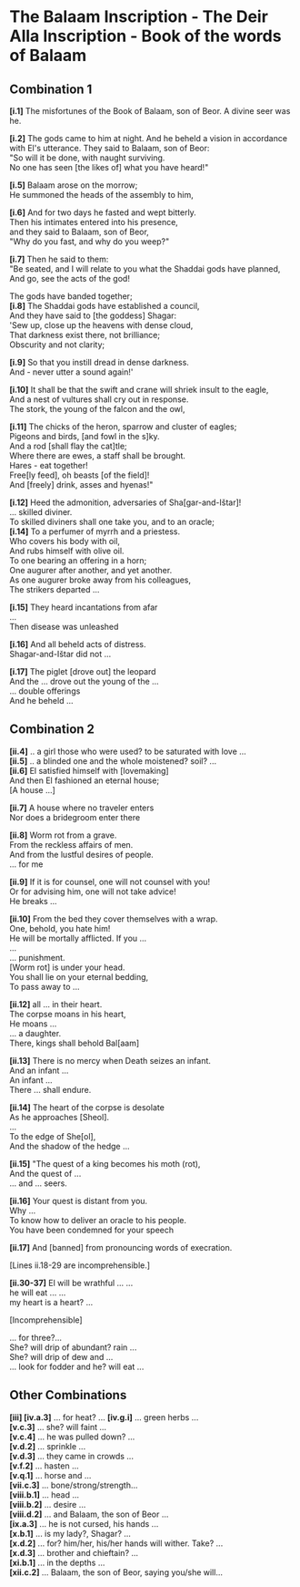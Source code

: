 # **The Balaam Inscription - The Deir Alla Inscription - Book of the words of Balaam**

## **Combination 1**

**[i.1]** The misfortunes of the Book of Balaam, son of Beor. A divine seer was he.

**[i.2]** The gods came to him at night. And he beheld a vision in accordance with El's utterance. They said to Balaam, son of Beor:  
"So will it be done, with naught surviving.  
No one has seen [the likes of] what you have heard!"

**[i.5]** Balaam arose on the morrow;  
He summoned the heads of the assembly to him,  

**[i.6]** And for two days he fasted and wept bitterly.  
Then his intimates entered into his presence,  
and they said to Balaam, son of Beor,  
"Why do you fast, and why do you weep?"

**[i.7]** Then he said to them:  
"Be seated, and I will relate to you what the Shaddai gods have planned,  
And go, see the acts of the god!  

The gods have banded together;  
**[i.8]** The Shaddai gods have established a council,  
And they have said to [the goddess] Shagar:  
'Sew up, close up the heavens with dense cloud,  
That darkness exist there, not brilliance;  
Obscurity and not clarity;

**[i.9]** So that you instill dread in dense darkness.  
And - never utter a sound again!'

**[i.10]** It shall be that the swift and crane will shriek insult to the eagle,  
And a nest of vultures shall cry out in response.  
The stork, the young of the falcon and the owl,  

**[i.11]** The chicks of the heron, sparrow and cluster of eagles;  
Pigeons and birds, [and fowl in the s]ky.  
And a rod [shall flay the cat]tle;  
Where there are ewes, a staff shall be brought.  
Hares - eat together!  
Free[ly feed], oh beasts [of the field]!  
And [freely] drink, asses and hyenas!"

**[i.12]** Heed the admonition, adversaries of Sha[gar-and-Ištar]!  
... skilled diviner.  
To skilled diviners shall one take you, and to an oracle;  
**[i.14]** To a perfumer of myrrh and a priestess.  
Who covers his body with oil,  
And rubs himself with olive oil.  
To one bearing an offering in a horn;  
One augurer after another, and yet another.  
As one augurer broke away from his colleagues,  
The strikers departed ...  

**[i.15]** They heard incantations from afar  
...  
Then disease was unleashed  

**[i.16]** And all beheld acts of distress.  
Shagar-and-Ištar did not ...

**[i.17]** The piglet [drove out] the leopard  
And the ... drove out the young of the ...  
... double offerings  
And he beheld ...

## **Combination 2**

**[ii.4]** .. a girl those who were used? to be saturated with love ...  
**[ii.5]** .. a blinded one and the whole moistened? soil? ...  
**[ii.6]** El satisfied himself with [lovemaking]  
And then El fashioned an eternal house;  
[A house ...]

**[ii.7]** A house where no traveler enters  
Nor does a bridegroom enter there  

**[ii.8]** Worm rot from a grave.  
From the reckless affairs of men.  
And from the lustful desires of people.  
... for me  

**[ii.9]** If it is for counsel, one will not counsel with you!  
Or for advising him, one will not take advice!  
He breaks ...

**[ii.10]** From the bed they cover themselves with a wrap.  
One, behold, you hate him!  
He will be mortally afflicted. If you ...  
...  
... punishment.  
[Worm rot] is under your head.  
You shall lie on your eternal bedding,  
To pass away to ...

**[ii.12]** all ... in their heart.  
The corpse moans in his heart,  
He moans ...  
... a daughter.  
There, kings shall behold ּBal[aam]  

**[ii.13]** There is no mercy when Death seizes an infant.  
And an infant ...  
An infant ...  
There ... shall endure.  

**[ii.14]** The heart of the corpse is desolate  
As he approaches [Sheol].  
...  
To the edge of She[ol],  
And the shadow of the hedge ...  

**[ii.15]** "The quest of a king becomes his moth (rot),  
And the quest of ...  
... and ... seers.

**[ii.16]** Your quest is distant from you.  
Why ...  
To know how to deliver an oracle to his people.  
You have been condemned for your speech  

**[ii.17]** And [banned] from pronouncing words of execration.  

[Lines ii.18-29 are incomprehensible.]  

**[ii.30-37]** El will be wrathful ... ...  
he will eat ... ...  
my heart is a heart? ...  

[Incomprehensible]  

... for three?...  
She? will drip of abundant? rain ...  
She? will drip of dew and ...  
... look for fodder and he? will eat ...

## **Other Combinations**

**[iii] [iv.a.3]** ... for heat? ...
**[iv.g.i]** ... green herbs ...  
**[v.c.3]** ... she? will faint ...  
**[v.c.4]** ... he was pulled down? ...  
**[v.d.2]** ... sprinkle ...  
**[v.d.3]** ... they came in crowds ...  
**[v.f.2]** ... hasten ...  
**[v.q.1]** ... horse and ...  
**[vii.c.3]** ... bone/strong/strength...  
**[viii.b.1]** ... head ...  
**[viii.b.2]** ... desire ...  
**[viii.d.2]** ... and Balaam, the son of Beor ...  
**[ix.a.3]** ... he is not cursed, his hands ...  
**[x.b.1]** ... is my lady?, Shagar? ...  
**[x.d.2]** ... for? him/her, his/her hands will wither. Take? ...  
**[x.d.3]** ... brother and chieftain? ...  
**[xi.b.1]** ... in the depths ...  
**[xii.c.2]** ... Balaam, the son of Beor, saying you/she will...
